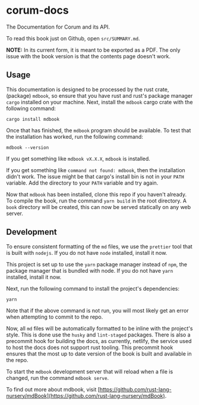 # corum-docs

The Documentation for Corum and its API.

To read this book just on Github, open `src/SUMMARY.md`.

**NOTE:** In its current form, it is meant to be exported as a PDF. The only
issue with the book version is that the contents page doesn't work.

## Usage

This documentation is designed to be processed by the rust crate, (package)
`mdbook`, so ensure that you have rust and rust's package manager `cargo`
installed on your machine. Next, install the `mdbook` cargo crate with the
following command:

```
cargo install mdbook
```

Once that has finished, the `mdbook` program should be available. To test that
the installation has worked, run the following command:

```
mdbook --version
```

If you get something like `mdbook vX.X.X`, `mdbook` is installed.

If you get something like `command not found: mdbook`, then the installation
didn't work. The issue might be that cargo's install bin is not in your `PATH`
variable. Add the directory to your `PATH` variable and try again.

Now that `mdbook` has been installed, clone this repo if you haven't already. To
compile the book, run the command `yarn build` in the root directory. A `book`
directory will be created, this can now be served statically on any web server.

## Development

To ensure consistent formatting of the `md` files, we use the `prettier` tool
that is built with `nodejs`. If you do not have `node` installed, install it
now.

This project is set up to use the `yarn` package manager instead of `npm`, the
package manager that is bundled with node. If you do not have `yarn` installed,
install it now.

Next, run the following command to install the project's dependencies:

```
yarn
```

Note that if the above command is not run, you will most likely get an error
when attempting to commit to the repo.

Now, all `md` files will be automatically formatted to be inline with the
project's style. This is done use the `husky` and `lint-staged` packages. There
is also a precommit hook for building the docs, as currently, netlify, the
service used to host the docs does not support rust tooling. This precommit hook
ensures that the most up to date version of the book is built and available in
the repo.

To start the `mdbook` development server that will reload when a file is
changed, run the command `mdbook serve`.

To find out more about mdbook, visit
[https://github.com/rust-lang-nursery/mdBook](https://github.com/rust-lang-nursery/mdBook).
